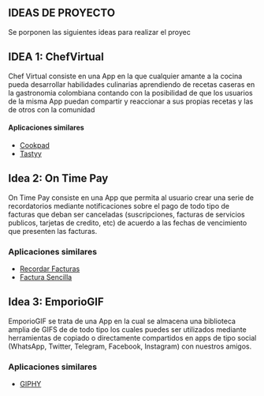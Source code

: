 ## IDEAS DE PROYECTO

Se porponen las siguientes ideas para realizar el proyec	

## IDEA 1: ChefVirtual

Chef Virtual consiste en una App en la que cualquier amante a la cocina pueda desarrollar habilidades culinarias aprendiendo de recetas caseras en la gastronomia colombiana contando con la posibilidad de que los usuarios de la misma App puedan compartir y reaccionar a sus propias recetas y las de otros con la comunidad 

#### Aplicaciones similares

- [Cookpad](https://play.google.com/store/search?q=cookpad&c=apps&hl=es_CO&gl=US "Cookpad")
- [Tastyy](http://play.google.com/store/search?q=Tasty&c=apps&hl=es_CO&gl=US "Tastyy")
  
## Idea 2: On Time Pay

On Time Pay consiste en una App que permita al usuario crear una serie de recordatorios mediante notificaciones sobre el pago de todo tipo de facturas que deban ser canceladas (suscripciones, facturas de servicios publicos, tarjetas de credito, etc) de acuerdo a las fechas de vencimiento que presenten las facturas.

### Aplicaciones similares

- [Recordar Facturas](http://https://play.google.com/store/search?q=cookpad&c=apps&hl=es_CO&gl=US "Recordar Facturas")
- [Factura Sencilla](https://play.google.com/store/apps/details?id=com.invoiceapp&hl=es_CO&gl=US "Factura Sencilla")

## Idea 3: EmporioGIF

EmporioGIF se trata de una App en la cual se almacena una biblioteca amplia de GIFS de de todo tipo los cuales puedes ser utilizados mediante herramientas de copiado o directamente compartidos en apps de tipo social (WhatsApp, Twitter, Telegram, Facebook, Instagram) con nuestros amigos.  

### Aplicaciones similares

- [GIPHY](https://play.google.com/store/search?q=giphy&c=apps&hl=es_CO&gl "GIPHY")

  
